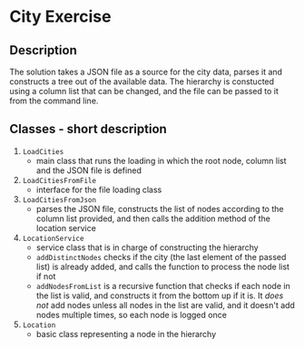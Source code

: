 # City Exercise

## Description

The solution takes a JSON file as a source for the city data, parses it and constructs a tree out of the available data. The hierarchy is constucted using a column list that can be changed, and the file can be passed to it from the command line.

## Classes - short description

1. `LoadCities`
    * main class that runs the loading in which the root node, column list and the JSON file is defined
2. `LoadCitiesFromFile`
    * interface for the file loading class
3. `LoadCitiesFromJson`
    * parses the JSON file, constructs the list of nodes according to the column list provided, and then calls the addition method of the location service
4. `LocationService`
    * service class that is in charge of constructing the hierarchy
    * `addDistinctNodes` checks if the city (the last element of the passed list) is already added, and calls the function to process the node list if not
    * `addNodesFromList` is a recursive function that checks if each node in the list is valid, and constructs it from the bottom up if it is. It *does not* add nodes unless all nodes in the list are valid, and it doesn't add nodes multiple times, so each node is logged once
5. `Location`
    * basic class representing a node in the hierarchy
